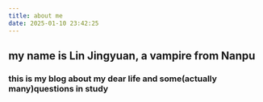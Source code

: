 ```yaml
---
title: about me
date: 2025-01-10 23:42:25
---
```


## my name is Lin Jingyuan, a vampire from Nanpu

### this is my blog about my dear life and some(actually many)questions in study
